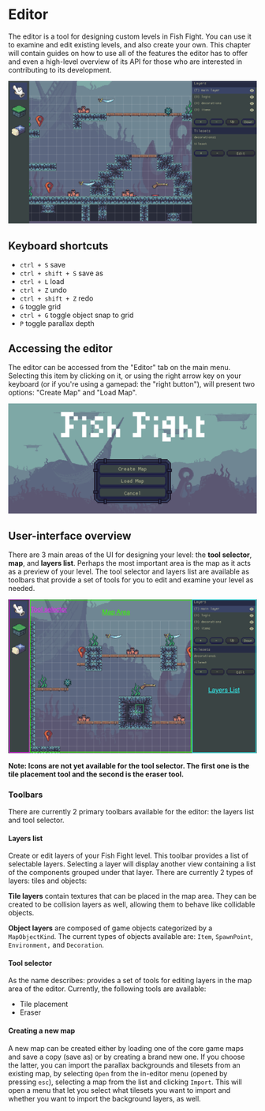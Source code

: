 # Editor

The editor is a tool for designing custom levels in Fish Fight. You can use it to examine and edit
existing levels, and also create your own.
This chapter will contain guides on how to use all of the features the editor has to offer and even a
high-level overview of its API for those who are interested in contributing to its development.

![Screenshot of the Fish Fight editor. The map area and layers toolbar are visible. Default textures for platforms occupy the map area.](./assets/editor.png)

## Keyboard shortcuts

- `ctrl + S` save
- `ctrl + shift + S` save as
- `ctrl + L` load
- `ctrl + Z` undo
- `ctrl + shift + Z` redo
- `G` toggle grid
- `ctrl + G` toggle object snap to grid
- `P` toggle parallax depth

## Accessing the editor

The editor can be accessed from the "Editor" tab on the main menu. Selecting this item by clicking on it, or using the right arrow key on your keyboard (or if you're using a gamepad: the "right button"), will present two options: "Create Map" and "Load Map".

![Screenshot of the main menu displaying options for the editor: "create map", "load map", and "quit".](./assets/editor_menu.png)

## User-interface overview

There are 3 main areas of the UI for designing your level: the **tool selector**, **map**, and **layers list**. Perhaps the most important area is the map as it acts as a preview of your level. The tool selector and layers list are available as toolbars that provide a set of tools for you to edit and examine your level as needed.

![Screenshot of editor user interface with each major area highlighted.](./assets/editor_gui_highlights.png)

**Note: Icons are not yet available for the tool selector. The first one is the tile placement tool and the second is the eraser tool.**

### Toolbars

There are currently 2 primary toolbars available for the editor: the layers list and tool selector.

#### Layers list

Create or edit layers of your Fish Fight level. This toolbar provides a list of selectable layers. Selecting a layer will display another view containing a list of the components grouped under that layer. There are currently 2 types of layers: tiles and objects:

**Tile layers** contain textures that can be placed in the map area. They can be created to be collision layers as well, allowing them to behave like collidable objects.

**Object layers** are composed of game objects categorized by a `MapObjectKind`. The current types of objects available are: `Item`, `SpawnPoint`, `Environment,` and `Decoration`.

#### Tool selector

As the name describes: provides a set of tools for editing layers in the map area of the editor. Currently, the following tools are available:

- Tile placement
- Eraser

#### Creating a new map

A new map can be created either by loading one of the core game maps and save a copy (save as) or by creating a brand new one.
If you choose the latter, you can import the parallax backgrounds and tilesets from an existing map, by selecting `Open` from the in-editor menu (opened by pressing `esc`), selecting a map from the list and clicking `Import`.
This will open a menu that let you select what tilesets you want to import and whether you want to import the background layers, as well.